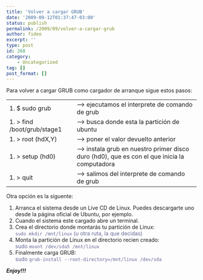 ```yaml
---
title: 'Volver a cargar GRUB'
date: '2009-09-12T01:37:47-03:00'
status: publish
permalink: /2009/09/volver-a-cargar-grub
author: fideo
excerpt: ''
type: post
id: 268
category:
    - Uncategorized
tag: []
post_format: []
---
```

Para volver a cargar GRUB como cargador de arranque sigue estos pasos:

<table><tr><td>1. $ sudo grub
</td><td> –&gt; ejecutamos el interprete de comando de grub</td></tr><tr><td>1. &gt; find /boot/grub/stage1
</td><td> –&gt; busca donde esta la partición de ubuntu</td></tr><tr><td>1. &gt; root (hdX,Y)
</td><td> –&gt; poner el valor devuelto anterior</td></tr><tr><td>1. &gt; setup (hd0)
</td><td> –&gt; instala grub en nuestro primer disco duro (hd0), que es con el que inicia la computadora</td></tr><tr><td>1. &gt; quit
</td><td> –&gt; salimos del interprete de comando de grub</td></tr></table>


Otra opción es la siguente:

1. Arranca el sistema desde un Live CD de Linux. Puedes descargarte uno desde la página oficial de Ubuntu, por ejemplo.
2. Cuando el sistema este cargado abre un terminal.
3. Crea el directorio donde montarás tu partición de Linux:  
  <span style="color: #666699;">`sudo mkdir /mnt/linux` (u otra ruta, la que decidas)</span>
4. Monta la partición de Linux en el directorio recien creado:  
  <span style="color: #666699;">sudo `mount /dev/sda5 /mnt/linux`</span>
5. Finalmente carga GRUB:  
  <span style="color: #666699;">sudo `grub-install --root-directory=/mnt/linux /dev/sda`</span>

***Enjoy!!!***